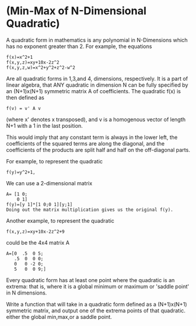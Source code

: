# (Min-Max of N-Dimensional Quadratic)
<div class="md"><p>A quadratic form in mathematics is any polynomial in N-Dimensions which has no exponent greater than 2.  For example, the equations</p>
<pre><code>f(x)=x^2+1
f(x,y,z)=xy+10x-2z^2
f(x,y,z,w)=x^2+y^2+z^2-w^2
</code></pre>
<p>Are all quadratic forms in 1,3,and 4, dimensions, respectively.  It is a part of linear algebra, that ANY quadratic in dimension N can be fully specified by an (N+1)x(N+1) symmetric matrix A of coefficients.  The quadratic f(x) is then defined as  </p>
<pre><code>f(v) = v' A v
</code></pre>
<p>(where x' denotes x transposed), and v is a homogenous vector of length N+1 with a 1 in the last position.</p>
<p>This would imply that any constant term is always in the lower left, the coefficients of the squared terms are along the diagonal, and the coefficients of the products are split half and half on the off-diagonal parts.</p>
<p>For example, to represent the quadratic </p>
<pre><code>f(y)=y^2+1,
</code></pre>
<p>We can use a 2-dimensional matrix</p>
<pre><code>A= [1 0;
    0 1]
f(y)=[y 1]*[1 0;0 1][y;1]
Doing out the matrix multiplication gives us the original f(y).
</code></pre>
<p>Another example, to represent the quadratic</p>
<pre><code>f(x,y,z)=xy+10x-2z^2+9
</code></pre>
<p>could be the 4x4 matrix A</p>
<pre><code>A=[0  .5  0 5;
   .5  0  0 0;
   0   0 -2 0;
   5   0  0 9;]
</code></pre>
<p>Every quadratic form has at least one point where the quadratic is an extrema: that is, where it is a global minimum or maximum or 'saddle point' in N dimensions.</p>
<p>Write a function that will take in a quadratic form defined as a (N+1)x(N+1) symmetric matrix, and output one of the extrema points of that quadratic. either the global min,max,or a saddle point.</p>
</div>
